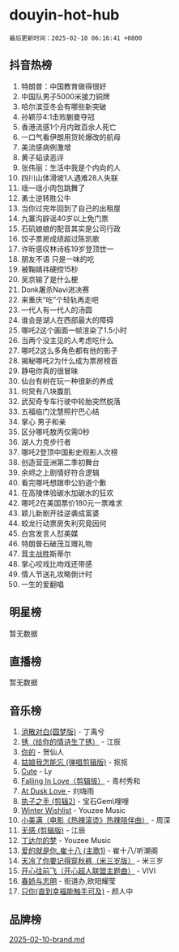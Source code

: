 # douyin-hot-hub

`最后更新时间：2025-02-10 06:16:41 +0800`

## 抖音热榜

1. 特朗普：中国教育做得很好
1. 中国队男子5000米接力铜牌
1. 哈尔滨亚冬会有哪些新突破
1. 孙颖莎4:1击败蒯曼夺冠
1. 香港流感1个月内致百余人死亡
1. 一口气看伊朗用货轮爆改的航母
1. 美流感病例激增
1. 黄子韬读恶评
1. 张伟丽：生活中我是个内向的人
1. 四川山体滑坡1人遇难28人失联
1. 瑶一瑶小肉包跳舞了
1. 勇士逆转胜公牛
1. 当你过完年回到了自己的出租屋
1. 九寨沟辟谣40岁以上免门票
1. 石矶娘娘的配音其实是公司行政
1. 饺子票房成绩超过陈凯歌
1. 许昕感叹林诗栋19岁登顶世一
1. 朋友不语 只是一味的吃
1. 被鞠婧祎硬控15秒
1. 吴京输了是什么梗
1. Donk屠杀Navi进决赛
1. 来重庆“吃”个轻轨再走吧
1. 一代人有一代人的汤圆
1. 谁会是湖人在西部最大的障碍
1. 哪吒2这个画面一帧渲染了1.5小时
1. 当两个没主见的人考虑吃什么
1. 哪吒2这么多角色都有他的影子
1. 揭秘哪吒2为什么成为票房榜首
1. 静电你真的很冒昧
1. 仙台有树在玩一种很新的养成
1. 何炅有八块腹肌
1. 武契奇专车行驶中轮胎突然脱落
1. 五福临门沈慧照拧巴心结
1. 掌心 男子和亲
1. 区分哪吒敖丙仅需0秒
1. 湖人力克步行者
1. 哪吒2登顶中国影史观影人次榜
1. 创造营亚洲第二季初舞台
1. 余烬之上剧情好符合逻辑
1. 看完哪吒想跟申公豹道个歉
1. 在高陵体验碳水加碳水的狂欢
1. 哪吒2在美国票价180元一票难求
1. 颖儿新剧开挂逆袭成富婆
1. 蛟龙行动票房失利究竟因何
1. 白宫发言人怼美媒
1. 特朗普石破茂互赠礼物
1. 茸主战胜斯蒂尔
1. 掌心咬戏比吻戏还带感
1. 情人节送礼攻略倒计时
1. 一生的爱翻唱

## 明星榜

暂无数据

## 直播榜

暂无数据

## 音乐榜

1. [消散对白(圆梦版)](https://sf5-hl-cdn-tos.douyinstatic.com/obj/tos-cn-ve-2774/og4jB5I5IizzoZVAAAzWgBMAsMDWoArfwBOiFs) - 丁禹兮
1. [锈（给你的情诗生了锈）](https://sf5-hl-cdn-tos.douyinstatic.com/obj/tos-cn-ve-2774/o8a1PBtVqIYbPEGK6e5A4egedVMdm3fCIz6bbE) - 江辰
1. [你的](https://sf5-hl-cdn-tos.douyinstatic.com/obj/tos-cn-ve-2774/oYuIeKf42jB7sEV6B2upMdpYAgfrQWj0FeRegh) - 贺仙人
1. [姑娘我怎能忘 (弹唱剪辑版)](https://sf5-hl-cdn-tos.douyinstatic.com/obj/tos-cn-ve-2774/okamwrBGEMz6illuEofAsMV4yzF5tVWbBiA5AI) - 抠抠
1. [Cute](https://sf5-hl-cdn-tos.douyinstatic.com/obj/tos-cn-ve-2774/o4IbIzHWKAAB4wsS5qMBRiiAlEBGTpQRNfFvuo) - Ly
1. [Falling In Love（剪辑版）](https://sf5-hl-cdn-tos.douyinstatic.com/obj/tos-cn-ve-2774/o8ajpA8zzgBPahbBIO8AcKGBLJezFCRd1wfP9f) - 青村秀和
1. [ At Dusk  Love ](https://sf5-hl-cdn-tos.douyinstatic.com/obj/tos-cn-ve-2774/o8CrpCf5CaYgI4ZrtQgMQAFEfuGqNnRSDQAPBc) - 刘嗨雨
1. [执子之手 (剪辑2)](https://sf3-cdn-tos.douyinstatic.com/obj/tos-cn-ve-2774/oUoZLQjCc31XzqsBnBQUNgeKtYPBcgbFDwtfcu) - 宝石Gem\哩哩
1. [Winter Wishlist](https://sf5-hl-cdn-tos.douyinstatic.com/obj/tos-cn-ve-2774/oIIgUOeamCFCVAzxN6MFRLIBlLGpUqQxeeHrLE) - Youzee Music
1. [小美满（电影《热辣滚烫》热辣陪伴曲）](https://sf5-hl-cdn-tos.douyinstatic.com/obj/tos-cn-ve-2774/o0GAn2lSgfZIDUgtevCGDQYnFg4CwnrBaxbTZL) - 周深
1. [无感 (剪辑版)](https://sf5-hl-cdn-tos.douyinstatic.com/obj/tos-cn-ve-2774/o0eIsUzJBDlQaQFC5OFlgbMEZC1TFYBftOBn6p) - 江辰
1. [丁达尔的梦](https://sf5-hl-cdn-tos.douyinstatic.com/obj/tos-cn-ve-2774/oMU3WirUZBVQkAC9ccG5P2IQirziZM2RTInUY) - Youzee Music
1. [爱的就是你_崔十八 (主歌1)](https://sf5-hl-cdn-tos.douyinstatic.com/obj/tos-cn-ve-2774/oI5BO5DhFZ6UTcNCnZaOCBLtZ7WIMQGfgnXf5E) - 崔十八/听潮阁
1. [天冷了你要记得穿秋裤（米三岁版）](https://sf5-hl-cdn-tos.douyinstatic.com/obj/tos-cn-ve-2774/oQlIwVIDWiZ6BQilAorS7MA0AgCkQDvcZAdm1) - 米三岁
1. [开心往前飞（开心超人联盟主题曲）](https://sf5-hl-cdn-tos.douyinstatic.com/obj/tos-cn-ve-2774/9d8fb7c82cf1421fb93a9fe925275e0a) - VIVI
1. [春娇与志明](https://sf5-hl-cdn-tos.douyinstatic.com/obj/tos-cn-ve-2774/e530d8fceb7044b39707d7f9ff54add1) - 街道办,欧阳耀莹
1. [只你(直到幸福能触手可及)](https://sf5-hl-cdn-tos.douyinstatic.com/obj/tos-cn-ve-2774/o0lBkRDzFTeaVSUz3ZZSCBVtZ5DIMQGfgmEAuE) - 颜人中

## 品牌榜

[2025-02-10-brand.md](2025-02-10-brand.md)
